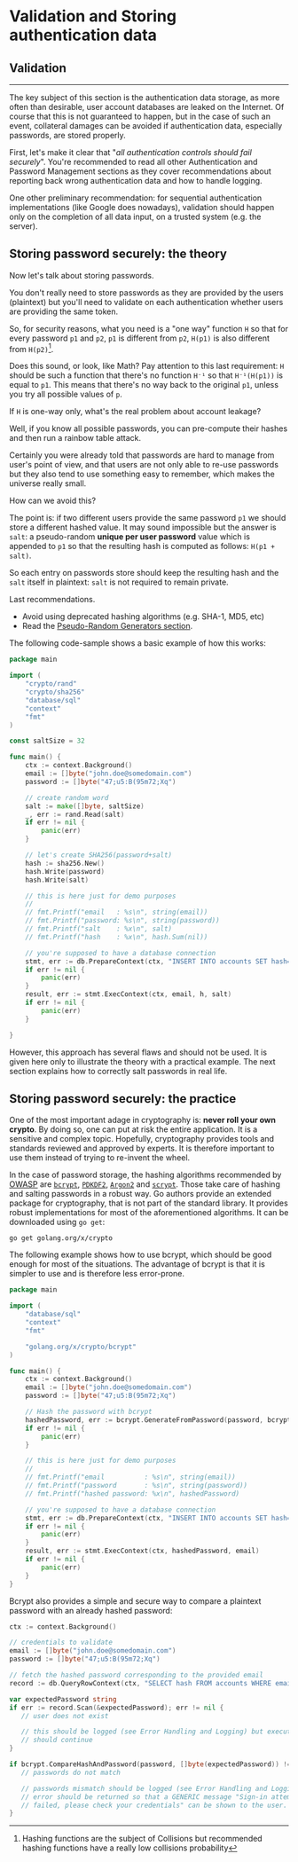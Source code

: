 Validation and Storing authentication data
==========================================

## Validation
----------

The key subject of this section is the authentication data storage, as more
often than desirable, user account databases are leaked on the Internet.
Of course that this is not guaranteed to happen, but in the case of such
an event, collateral damages can be avoided if authentication data,
especially passwords, are stored properly.

First, let's make it clear that "_all authentication controls should fail
securely_". You're recommended to read all other Authentication and Password
Management sections as they cover recommendations about
reporting back wrong authentication data and how to handle logging.

One other preliminary recommendation: for sequential authentication
implementations (like Google does nowadays), validation should happen only on
the completion of all data input, on a trusted system (e.g. the server).


## Storing password securely: the theory

Now let's talk about storing passwords.

You don't really need to store passwords as they are provided by the users
(plaintext) but you'll need to validate on each authentication whether users
are providing the same token.

So, for security reasons, what you need is a "one way" function `H` so that for
every password `p1` and `p2`, `p1` is different from `p2`, `H(p1)` is also
different from `H(p2)`[^1].

Does this sound, or look, like Math?
Pay attention to this last requirement: `H` should be such a function that
there's no function `H⁻¹` so that `H⁻¹(H(p1))` is equal to `p1`. This means
that there's no way back to the original `p1`, unless you try all possible
values of `p`.

If `H` is one-way only, what's the real problem about account leakage?

Well, if you know all possible passwords, you can pre-compute their hashes and
then run a rainbow table attack.

Certainly you were already told that passwords are hard to manage from user's
point of view, and that users are not only able to re-use passwords but they also
tend to use something easy to remember, which makes the universe really small.

How can we avoid this?

The point is: if two different users provide the same password `p1` we should
store a different hashed value.
It may sound impossible but the answer is `salt`: a pseudo-random **unique per
user password** value which is appended to `p1` so that the resulting hash is
computed as follows: `H(p1 + salt)`.

So each entry on passwords store should keep the resulting hash and the `salt`
itself in plaintext: `salt` is not required to remain private.

Last recommendations.
* Avoid using deprecated hashing algorithms (e.g. SHA-1, MD5, etc)
* Read the [Pseudo-Random Generators section][1].

The following code-sample shows a basic example of how this works:

```go
package main

import (
    "crypto/rand"
    "crypto/sha256"
    "database/sql"
    "context"
    "fmt"
)

const saltSize = 32

func main() {
    ctx := context.Background()
    email := []byte("john.doe@somedomain.com")
    password := []byte("47;u5:B(95m72;Xq")

    // create random word
    salt := make([]byte, saltSize)
    _, err := rand.Read(salt)
    if err != nil {
        panic(err)
    }

    // let's create SHA256(password+salt)
    hash := sha256.New()
    hash.Write(password)
    hash.Write(salt)

    // this is here just for demo purposes
    //
    // fmt.Printf("email   : %s\n", string(email))
    // fmt.Printf("password: %s\n", string(password))
    // fmt.Printf("salt    : %x\n", salt)
    // fmt.Printf("hash    : %x\n", hash.Sum(nil))

    // you're supposed to have a database connection
    stmt, err := db.PrepareContext(ctx, "INSERT INTO accounts SET hash=?, salt=?, email=?")
    if err != nil {
        panic(err)
    }
    result, err := stmt.ExecContext(ctx, email, h, salt)
    if err != nil {
        panic(err)
    }

}
```

However, this approach has several flaws and should not be used. It is given
here only to illustrate the theory with a practical example. The next section
explains how to correctly salt passwords in real life.


## Storing password securely: the practice

One of the most important adage in cryptography is: **never roll your own
crypto**. By doing so, one can put at risk the entire application. It is a
sensitive and complex topic. Hopefully, cryptography provides tools and
standards reviewed and approved by experts. It is therefore important to use
them instead of trying to re-invent the wheel.

In the case of password storage, the hashing algorithms recommended by
[OWASP][2] are [`bcrypt`][2], [`PDKDF2`][3], [`Argon2`][4] and [`scrypt`][5].
Those take care of hashing and salting passwords in a robust way. Go authors
provide an extended package for cryptography, that is not part of the standard
library. It provides robust implementations for most of the aforementioned
algorithms. It can be downloaded using  `go get`:

```
go get golang.org/x/crypto
```

The following example shows how to use bcrypt, which should be good enough for
most of the situations. The advantage of bcrypt is that it is simpler to use and
is therefore less error-prone.

```go
package main

import (
    "database/sql"
    "context"
    "fmt"

    "golang.org/x/crypto/bcrypt"
)

func main() {
    ctx := context.Background()
    email := []byte("john.doe@somedomain.com")
    password := []byte("47;u5:B(95m72;Xq")

    // Hash the password with bcrypt
    hashedPassword, err := bcrypt.GenerateFromPassword(password, bcrypt.DefaultCost)
    if err != nil {
        panic(err)
    }

    // this is here just for demo purposes
    //
    // fmt.Printf("email          : %s\n", string(email))
    // fmt.Printf("password       : %s\n", string(password))
    // fmt.Printf("hashed password: %x\n", hashedPassword)

    // you're supposed to have a database connection
    stmt, err := db.PrepareContext(ctx, "INSERT INTO accounts SET hash=?, email=?")
    if err != nil {
        panic(err)
    }
    result, err := stmt.ExecContext(ctx, hashedPassword, email)
    if err != nil {
        panic(err)
    }
}
```

Bcrypt also provides a simple and secure way to compare a plaintext password
with an already hashed password:

 ```go
 ctx := context.Background()

 // credentials to validate
 email := []byte("john.doe@somedomain.com")
 password := []byte("47;u5:B(95m72;Xq")

// fetch the hashed password corresponding to the provided email
record := db.QueryRowContext(ctx, "SELECT hash FROM accounts WHERE email = ? LIMIT 1", email)

var expectedPassword string
if err := record.Scan(&expectedPassword); err != nil {
    // user does not exist

    // this should be logged (see Error Handling and Logging) but execution
    // should continue
}

if bcrypt.CompareHashAndPassword(password, []byte(expectedPassword)) != nil {
    // passwords do not match

    // passwords mismatch should be logged (see Error Handling and Logging)
    // error should be returned so that a GENERIC message "Sign-in attempt has
    // failed, please check your credentials" can be shown to the user.
}
 ```

[^1]: Hashing functions are the subject of Collisions but recommended hashing functions have a really low collisions probability

[1]: /cryptographic-practices/pseudo-random-generators.md
[2]: https://www.owasp.org/index.php/Password_Storage_Cheat_Sheet
[3]: https://godoc.org/golang.org/x/crypto/bcrypt
[4]: https://github.com/p-h-c/phc-winner-argon2
[5]: https://godoc.org/golang.org/x/crypto/pbkdf2

